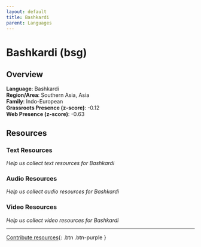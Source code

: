 ```yaml
---
layout: default
title: Bashkardi
parent: Languages
---
```


# Bashkardi (bsg)

## Overview

**Language**: Bashkardi  
**Region/Area**: Southern Asia, Asia  
**Family**: Indo-European  
**Grassroots Presence (z-score)**: -0.12  
**Web Presence (z-score)**: -0.63  

## Resources

### Text Resources
*Help us collect text resources for Bashkardi*

### Audio Resources
*Help us collect audio resources for Bashkardi*

### Video Resources
*Help us collect video resources for Bashkardi*

---

[Contribute resources](https://forms.office.com/e/1SfLJx3u1r){: .btn .btn-purple }
